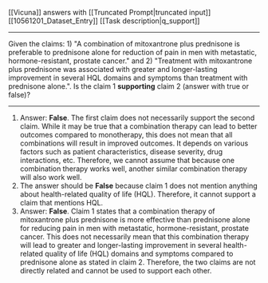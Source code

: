 [[Vicuna]] answers with [[Truncated Prompt|truncated input]]
[[10561201_Dataset_Entry]]
[[Task description|q_support]]

---

Given the claims: 1) "A combination of mitoxantrone plus prednisone is preferable to prednisone alone for reduction of pain in men with metastatic, hormone-resistant, prostate cancer." and 2) "Treatment with mitoxantrone plus prednisone was associated with greater and longer-lasting improvement in several HQL domains and symptoms than treatment with prednisone alone.". Is the claim 1 **supporting** claim 2 (answer with true or false)?

---

1) Answer: **False**. The first claim does not necessarily support the second claim. While it may be true that a combination therapy can lead to better outcomes compared to monotherapy, this does not mean that all combinations will result in improved outcomes. It depends on various factors such as patient characteristics, disease severity, drug interactions, etc. Therefore, we cannot assume that because one combination therapy works well, another similar combination therapy will also work well.
2) The answer should be **False** because claim 1 does not mention anything about health-related quality of life (HQL). Therefore, it cannot support a claim that mentions HQL.
3) Answer: **False**. Claim 1 states that a combination therapy of mitoxantrone plus prednisone is more effective than prednisone alone for reducing pain in men with metastatic, hormone-resistant, prostate cancer. This does not necessarily mean that this combination therapy will lead to greater and longer-lasting improvement in several health-related quality of life (HQL) domains and symptoms compared to prednisone alone as stated in claim 2. Therefore, the two claims are not directly related and cannot be used to support each other.